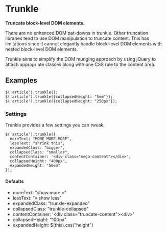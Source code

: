 # Trunkle

**Truncate block-level DOM elements.**

There are no enhanced DOM pat-downs in trunkle. Other truncation libraries tend
to use DOM manipulation to truncate content. This has limitations since it
cannot elegantly handle block-level DOM elements with nested block-level DOM
elements.

Trunkle aims to simplify the DOM munging approach by using jQuery to attach
appropriate classes along with one CSS rule to the content area.

## Examples

    $('article').trunkle();
    $('article').trunkle({collapsedHeight: "5em"});
    $('article').trunkle({collapsedHeight: "250px"});

### Settings

Trunkle provides a few settings you can tweak.

    $('article').trunkle({
      moreText: "MORE MORE MORE",
      lessText: "shrink this",
      expandedClass: "bigger",
      collapsedClass: "smaller",
      contentContainer: '<div class="mega-content"></div>',
      collapsedHeight: "400px",
      expandedHeight: "50em"
    });


#### Defaults

  * moreText: "show more »"
  * lessText: "« show less"
  * expandedClass: "trunkle-expanded"
  * collapsedClass: "trunkle-collapsed"
  * contentContainer: '&lt;div class="truncate-content"&gt;&lt;div&gt;'
  * collapsedHeight: "100px"
  * expandedHeight: $(this).css("height")
